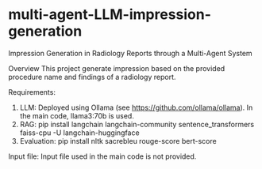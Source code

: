 # multi-agent-LLM-impression-generation
Impression Generation in Radiology Reports through a Multi-Agent System

Overview
This project generate impression based on the provided procedure name and findings of a radiology report.

Requirements:
1. LLM: Deployed using Ollama (see https://github.com/ollama/ollama). In the main code, llama3:70b is used.
2. RAG: pip install langchain langchain-community sentence_transformers faiss-cpu -U langchain-huggingface
3. Evaluation: pip install nltk sacrebleu rouge-score bert-score 

Input file: 
Input file used in the main code is not provided. 
